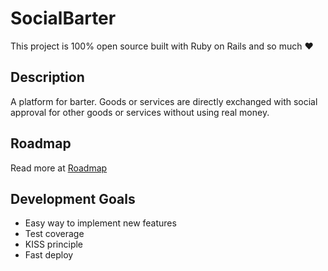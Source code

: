 SocialBarter
==
This project is 100% open source built with Ruby on Rails and so much ❤

Description
------------

A platform for barter. Goods or services are directly exchanged with social approval for other goods or services without using real money.

Roadmap
------------

Read more at [Roadmap](https://github.com/diegorv/social-barter/wiki/Roadmap)

Development Goals
------------
- Easy way to implement new features
- Test coverage
- KISS principle
- Fast deploy
